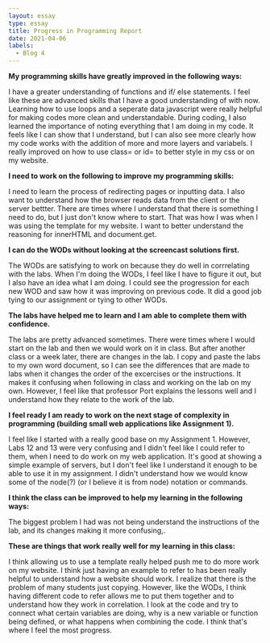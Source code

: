 ```yaml
---
layout: essay
type: essay
title: Progress in Programming Report
date: 2021-04-06
labels:
  - Blog 4
---
```


<b>My programming skills have greatly improved in the following ways:</b> 
<p> I have a greater understanding of functions and if/ else statements. I feel like these are advanced skills that I have a good understanding of with now. Learning how to use loops and a seperate data javascript were really helpful for making codes more clean and understandable. During coding, I also learned the importance of noting everything that I am doing in my code. It feels like I can show that I understand, but I can also see more clearly how my code works with the addition of more and more layers and variabels. I really improved on how to use class= or id= to better style in my css or on my website.</p>

<b>I need to work on the following to improve my programming skills:</b>
<p> I need to learn the process of redirecting pages or inputting data. I also want to understand how the browser reads data from the client or the server bettter. There are times where I understand that there is something I need to do, but I just don't know where to start. That was how I was when I was using the template for my website. I want to better understand the reasoning for innerHTML and document.get.</p>


<b>I can do the WODs without looking at the screencast solutions first.</b>
<p> The WODs are satisfying to work on because they do well in corrrelating with the labs. When I'm doing the WODs, I feel like I have to figure it out, but I also have an idea what I am doing. I could see the progression for each new WOD and saw how it was improving on previous code. It did a good job tying to our assignment or tying to other WODs.
</p>

<b>The labs have helped me to learn and I am able to complete them with confidence.</b>
<p> The labs are pretty advanced sometimes. There were times where I would start on the lab and then we would work on it in class. But after another class or a week later, there are changes in the lab. I copy and paste the labs to my own word document, so I can see the differences that are made to labs when it changes the order of the excercises or the instructions. It makes it confusing when following in class and working on the lab on my own. However, I feel like that professor Port explains the lessons well and I understand how they relate to the work of the lab.
</p>

<b>I feel ready I am ready to work on the next stage of complexity in programming (building small web applications like Assignment 1).</b>
<p> I feel like I started with a really good base on my Assignment 1. However, Labs 12 and 13 were very confusing and I didn't feel like I could refer to them, when I need to do work on my web application. It's good at showing a simple example of servers, but I don't feel like I understand it enough to be able to use it in my assignment. I didn't understand how we would know some of the node(?) (or I believe it is from node) notation or commands. 
</p>

<b>I think the class can be improved to help my learning in the following ways:</b>
<p> The biggest problem I had was not being understand the instructions of the lab, and its changes making it more confusing,.
</p>

<b>These are things that work really well for my learning in this class:</b>
<p> I think allowing us to use a template really helped push me to do more work on my website. I think just having an example to refer to has been really helpful to understand how a website should work. I realize that there is the problem of many students just copying. However, like the WODs, I think having different code to refer allows me to put them together and to understand how they work in correlation. I look at the code and try to connect what certain variables are doing, why is a new variable or function being defined, or what happens when combining the code. I think that's where I feel the most progress.
</p>
